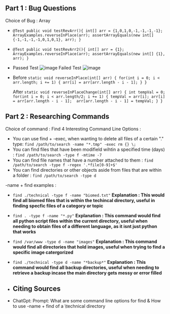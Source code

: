 ## Part 1 : Bug Questions 
Choice of Bug : Array
- ` @Test
  public void testRevArr(){
    int[] arr = {1,0,1,0,-1,-1,-1,-1};
    ArrayExamples.reverseInPlace(arr);
    assertArrayEquals(new int[] {-1,-1,-1,-1,0,1,0,1}, arr);
  } `
-  ` @Test
  public void testRevArr2(){
    int[] arr = {1};
    ArrayExamples.reverseInPlace(arr);
    assertArrayEquals(new int[] {1}, arr);
  } `
-  Passed Test ![image](https://github.com/dreyes32/cse15l-lab-reports/assets/146775725/23be0834-3396-427e-bdf1-3e5f44424f6a)
   Failed Test ![image](https://github.com/dreyes32/cse15l-lab-reports/assets/146775725/3a5bbc85-6460-4de6-be80-a8865dd53e45)
-  Before `static void reverseInPlace(int[] arr) {
    for(int i = 0; i < arr.length; i += 1) {
      arr[i] = arr[arr.length - i - 1];
    }
  }`

    After `static void reverseInPlaceChange(int[] arr) {
    int tempVal = 0;
    for(int i = 0; i < arr.length/2; i += 1) {
      tempVal = arr[i];
      arr[i] = arr[arr.length - i - 1]; 
      arr[arr.length - i - 1] = tempVal;
    }
  }`
## Part 2 : Researching Commands
Choice of command : Find 
4 Interesting Command Line Options :
-  You can use find + -exec, when wanting to delete all files of a certain "." type: `find /path/to/search -name "*.tmp" -exec rm {} \;`
-  You can find files that have been modifield wihtin a specified time (days) : `find /path/to/search -type f -mtime -7` 
-  You can find file names that have a number attached to them : `find /path/to/search -type f -regex '.*file[0-9]+$'`
-  You can find directories or other objects aside from files that are within a folder : `find /path/to/search -type d` 

-name + find examples : 
-  `find ./technical -type f -name "biomed.txt"` **Explanation : This would find all biomed files that is within the techincal directory, useful in finding specfic files of a category or topic**
-  `find . -type f -name "*.py"` **Explanation : This command would find all python script files within the current directory, useful when needing to obtain files of a different language, as it isnt just python that works**
-  `find /var/www -type d -name "images"` **Explanation : This command would find all directories that hold images, useful when trying to find a specific image catergorized**
-  `find ./technical -type d -name "*backup*"` **Explanation : This command would find all backup directories, useful when needing to retrieve a backup incase the main directory gets messy or error filled**

-  ## Citing Sources
-  ChatGpt: Prompt: What are some command line options for find & How to use -name + find of a \technical directory






